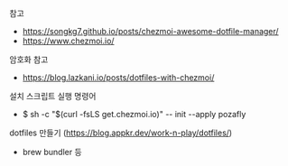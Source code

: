 참고

- https://songkg7.github.io/posts/chezmoi-awesome-dotfile-manager/
- https://www.chezmoi.io/

암호화 참고

- https://blog.lazkani.io/posts/dotfiles-with-chezmoi/

설치 스크립트 실행 명령어
- $ sh -c "$(curl -fsLS get.chezmoi.io)" -- init --apply pozafly

dotfiles 만들기 (https://blog.appkr.dev/work-n-play/dotfiles/)
- brew bundler 등
